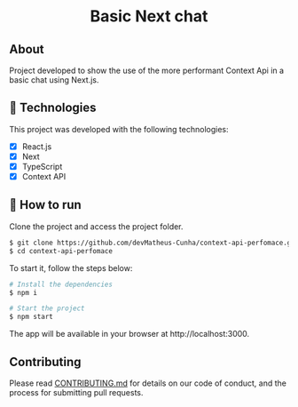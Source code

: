 <h1 align="center">
 Basic Next chat
</h1>

## About

Project developed to show the use of the more performant Context Api in a basic chat using Next.js.

## 🧪 Technologies

This project was developed with the following technologies:

- [x] React.js
- [x] Next
- [x] TypeScript
- [x] Context API

## 🚀 How to run

Clone the project and access the project folder.

```bash
$ git clone https://github.com/devMatheus-Cunha/context-api-perfomace.git
$ cd context-api-perfomace
```

To start it, follow the steps below:
```bash
# Install the dependencies
$ npm i

# Start the project
$ npm start

```
The app will be available in your browser at http://localhost:3000.

## Contributing

Please read [CONTRIBUTING.md](CONTRIBUTING.md) for details on our code of conduct, and the process for submitting pull requests.

